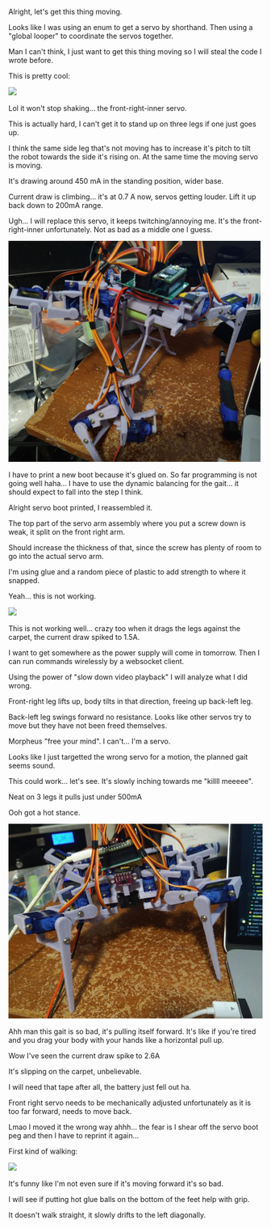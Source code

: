 Alright, let's get this thing moving.

Looks like I was using an enum to get a servo by shorthand. Then using a "global looper" to coordinate the servos together.

Man I can't think, I just want to get this thing moving so I will steal the code I wrote before.

This is pretty cool:

<img src="./media/01-11-2022--to-zero.gif">

Lol it won't stop shaking... the front-right-inner servo.

This is actually hard, I can't get it to stand up on three legs if one just goes up.

I think the same side leg that's not moving has to increase it's pitch to tilt the robot towards the side it's rising on. At the same time the moving servo is moving.

It's drawing around 450 mA in the standing position, wider base.

Current draw is climbing... it's at 0.7 A now, servos getting louder. Lift it up back down to 200mA range.

Ugh... I will replace this servo, it keeps twitching/annoying me. It's the front-right-inner unfortunately. Not as bad as a middle one I guess.

<img src="./media/01-11-2022--pit-stop.JPG" width="500">

I have to print a new boot because it's glued on. So far programming is not going well haha... I have to use the dynamic balancing for the gait... it should expect to fall into the step I think.

Alright servo boot printed, I reassembled it.

The top part of the servo arm assembly where you put a screw down is weak, it split on the front right arm.

Should increase the thickness of that, since the screw has plenty of room to go into the actual servo arm.

I'm using glue and a random piece of plastic to add strength to where it snapped.

Yeah... this is not working.

<img src="./media/01-11-2022--gait-attempt.gif">

This is not working well... crazy too when it drags the legs against the carpet, the current draw spiked to 1.5A.

I want to get somewhere as the power supply will come in tomorrow. Then I can run commands wirelessly by a websocket client.

Using the power of "slow down video playback" I will analyze what I did wrong.

Front-right leg lifts up, body tilts in that direction, freeing up back-left leg.

Back-left leg swings forward no resistance. Looks like other servos try to move but they have not been freed themselves.

Morpheus "free your mind". I can't... I'm a servo.

Looks like I just targetted the wrong servo for a motion, the planned gait seems sound.

This could work... let's see. It's slowly inching towards me "killll meeeee".

Neat on 3 legs it pulls just under 500mA

Ooh got a hot stance.

<img src="./media/01-11-2022--tilt.JPG" width="800">

Ahh man this gait is so bad, it's pulling itself forward. It's like if you're tired and you drag your body with your hands like a horizontal pull up.

Wow I've seen the current draw spike to 2.6A

It's slipping on the carpet, unbelievable.

I will need that tape after all, the battery just fell out ha.

Front right servo needs to be mechanically adjusted unfortunately as it is too far forward, needs to move back.

Lmao I moved it the wrong way ahhh... the fear is I shear off the servo boot peg and then I have to reprint it again...

First kind of walking:

<img src="./media/01-11-2022--first-steps.gif">

It's funny like I'm not even sure if it's moving forward it's so bad.

I will see if putting hot glue balls on the bottom of the feet help with grip.

It doesn't walk straight, it slowly drifts to the left diagonally.